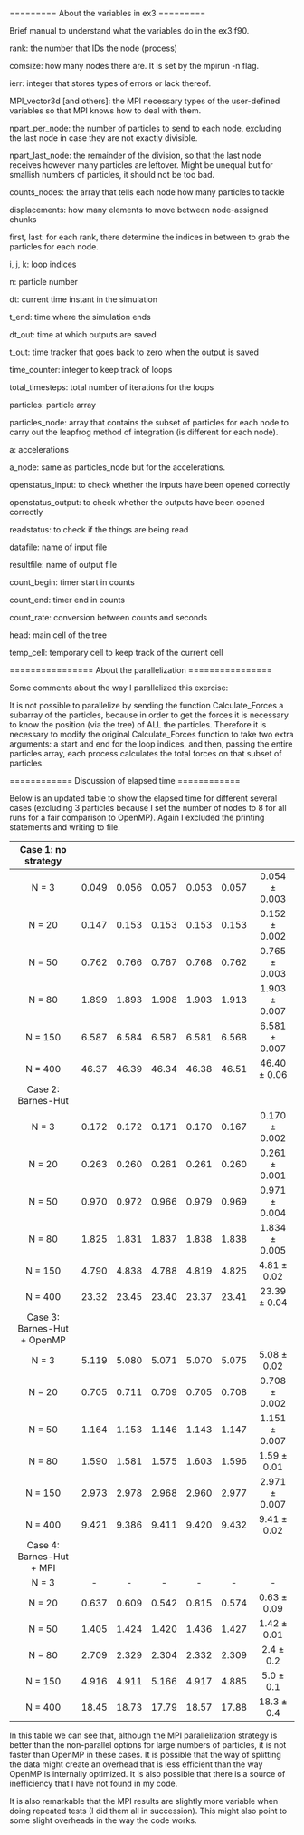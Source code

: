 ========= About the variables in ex3 =========

Brief manual to understand what the variables 
do in the ex3.f90.

rank: the number that IDs the node (process)

comsize: how many nodes there are. It is set by
the mpirun -n flag. 

ierr: integer that stores types of errors or lack
thereof.

MPI_vector3d [and others]: the MPI necessary
types of the user-defined variables so that MPI
knows how to deal with them.

npart_per_node: the number of particles to send to
each node, excluding the last node in case they are 
not exactly divisible. 

npart_last_node: the remainder of the division, 
so that the last node receives however many 
particles are leftover. Might be unequal but
for smallish numbers of particles, it should
not be too bad. 

counts_nodes: the array that tells each node how
many particles to tackle

displacements: how many elements to move between 
node-assigned chunks

first, last: for each rank, there determine the indices
in between to grab the particles for each node.

i, j, k: loop indices

n: particle number

dt: current time instant in the simulation

t_end: time where the simulation ends

dt_out: time at which outputs are saved

t_out: time tracker that goes back to zero when the
output is saved

time_counter: integer to keep track of loops

total_timesteps: total number of iterations for the
loops

particles: particle array

particles_node: array that contains the subset of
particles for each node to carry out the leapfrog
method of integration (is different for each node).

a: accelerations

a_node: same as particles_node but for the 
accelerations.

openstatus_input: to check whether the inputs have 
been opened correctly

openstatus_output: to check whether the outputs have
been opened correctly

readstatus: to check if the things are being read

datafile: name of input file

resultfile: name of output file

count_begin: timer start in counts

count_end: timer end in counts

count_rate: conversion between counts and seconds

head: main cell of the tree

temp_cell: temporary cell to keep track of the current cell


================ About the parallelization ================

Some comments about the way I parallelized this exercise:

It is not possible to parallelize by sending the function
Calculate_Forces a subarray of the particles, because in order
to get the forces it is necessary to know the position (via the
tree) of ALL the particles. Therefore it is necessary to modify
the original Calculate_Forces function to take two extra
arguments: a start and end for the loop indices, and then, 
passing the entire particles array, each process calculates the 
total forces on that subset of particles.

============ Discussion of elapsed time ============

Below is an updated table to show the elapsed time for 
different several cases (excluding 3 particles because
I set the number of nodes to 8 for all runs for a fair
comparison to OpenMP). Again I excluded the printing
statements and writing to file. 

|     Case 1: no strategy     |       |       |       |       |       |                      |
|:---------------------------:|:-----:|:-----:|:-----:|:-----:|:-----:|:--------------------:|
| N = 3                       | 0.049 | 0.056 | 0.057 | 0.053 | 0.057 | 0.054 &plusmn; 0.003 |
| N = 20                      | 0.147 | 0.153 | 0.153 | 0.153 | 0.153 | 0.152 &plusmn; 0.002 |
| N = 50                      | 0.762 | 0.766 | 0.767 | 0.768 | 0.762 | 0.765 &plusmn; 0.003 |
| N = 80                      | 1.899 | 1.893 | 1.908 | 1.903 | 1.913 | 1.903 &plusmn; 0.007 |
| N = 150                     | 6.587 | 6.584 | 6.587 | 6.581 | 6.568 | 6.581 &plusmn; 0.007 |
| N = 400                     | 46.37 | 46.39 | 46.34 | 46.38 | 46.51 |  46.40 &plusmn; 0.06 |
|      Case 2: Barnes-Hut     |       |       |       |       |       |                      |
| N = 3                       | 0.172 | 0.172 | 0.171 | 0.170 | 0.167 | 0.170 &plusmn; 0.002 |
| N = 20                      | 0.263 | 0.260 | 0.261 | 0.261 | 0.260 | 0.261 &plusmn; 0.001 |
| N = 50                      | 0.970 | 0.972 | 0.966 | 0.979 | 0.969 | 0.971 &plusmn; 0.004 |
| N = 80                      | 1.825 | 1.831 | 1.837 | 1.838 | 1.838 | 1.834 &plusmn; 0.005 |
| N = 150                     | 4.790 | 4.838 | 4.788 | 4.819 | 4.825 |  4.81 &plusmn; 0.02  |
| N = 400                     | 23.32 | 23.45 | 23.40 | 23.37 | 23.41 |  23.39 &plusmn; 0.04 |
| Case 3: Barnes-Hut + OpenMP |       |       |       |       |       |                      |
| N = 3                       | 5.119 | 5.080 | 5.071 | 5.070 | 5.075 |  5.08 &plusmn; 0.02  |
| N = 20                      | 0.705 | 0.711 | 0.709 | 0.705 | 0.708 | 0.708 &plusmn; 0.002 |
| N = 50                      | 1.164 | 1.153 | 1.146 | 1.143 | 1.147 | 1.151 &plusmn; 0.007 |
| N = 80                      | 1.590 | 1.581 | 1.575 | 1.603 | 1.596 |  1.59 &plusmn; 0.01  |
| N = 150                     | 2.973 | 2.978 | 2.968 | 2.960 | 2.977 | 2.971 &plusmn; 0.007 |
| N = 400                     | 9.421 | 9.386 | 9.411 | 9.420 | 9.432 |  9.41 &plusmn; 0.02  |
|   Case 4: Barnes-Hut + MPI  |       |       |       |       |       |                      |
| N = 3                       |   -   |   -   |   -   |   -   |   -   |          -           |
| N = 20                      | 0.637 | 0.609 | 0.542 | 0.815 | 0.574 |  0.63 &plusmn; 0.09  |
| N = 50                      | 1.405 | 1.424 | 1.420 | 1.436 | 1.427 |  1.42 &plusmn; 0.01  |
| N = 80                      | 2.709 | 2.329 | 2.304 | 2.332 | 2.309 |   2.4 &plusmn; 0.2   |
| N = 150                     | 4.916 | 4.911 | 5.166 | 4.917 | 4.885 |   5.0 &plusmn; 0.1   |
| N = 400                     | 18.45 | 18.73 | 17.79 | 18.57 | 17.88 |  18.3 &plusmn; 0.4   |


In this table we can see that, although the MPI parallelization 
strategy is better than the non-parallel options for large
numbers of particles, it is not faster than OpenMP in these 
cases. It is possible that the way of splitting the data 
might create an overhead that is less efficient than the way
OpenMP is internally optimized. It is also possible that 
there is a source of inefficiency that I have not found in 
my code. 

It is also remarkable that the MPI results are slightly 
more variable when doing repeated tests (I did them all
in succession). This might also point to some slight 
overheads in the way the code works.
